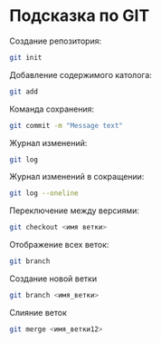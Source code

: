# Подсказка по GIT

Создание репозитория:
```sh
git init
```
Добавление содержимого католога:
```sh
git add
```
Команда сохранения:
```sh
git commit -m "Message text"
```
Журнал изменений:
```sh
git log
```
Журнал изменений в сокращении:
```sh
git log --oneline
```
Переключение между версиями:
```sh
git checkout <имя ветки>
```
Отображение всех веток:
```sh
git branch
```
Создание новой ветки
```sh
git branch <имя_ветки>
```
Слияние веток
```sh
git merge <имя_ветки12>
```





